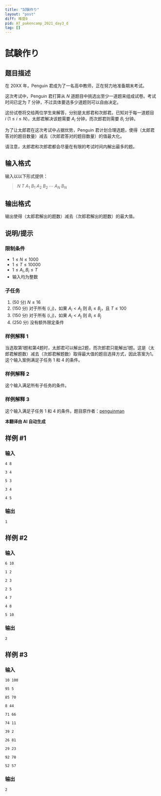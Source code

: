```yaml
---
title: "試験作り"
layout: "post"
diff: 难度0
pid: AT_pakencamp_2021_day3_d
tag: []
---
```


# 試験作り

## 题目描述

在 20XX 年，Penguin 君成为了一名高中教师，正在努力地准备期末考试。

这次考试中，Penguin 君打算从 $N$ 道题目中挑选出至少一道题来组成试卷。考试时间已定为 $T$ 分钟，不过具体要选多少道题则可以自由决定。

这份试卷将交给两位学生来解答，分别是太郎君和次郎君。已知对于每一道题目 $i\ (1 \leq i \leq N)$，太郎君解决该题需要 $A_i$ 分钟，而次郎君则需要 $B_i$ 分钟。

为了让太郎君在这次考试中占据优势，Penguin 君计划合理选题，使得（太郎君答对的题目数量）减去（次郎君答对的题目数量）的值最大化。

请注意，太郎君和次郎君都会尽量在有限的考试时间内解出最多的题。

## 输入格式

输入以以下形式提供：

> $N$ $T$ $A_1$ $B_1$ $A_2$ $B_2$ $\cdots$ $A_N$ $B_N$

## 输出格式

输出使得（太郎君解出的题数）减去（次郎君解出的题数）的最大值。

## 说明/提示

### 限制条件

- $1 \leq N \leq 1000$
- $1 \leq T \leq 10000$
- $1 \leq A_i, B_i \leq T$
- 输入均为整数

### 子任务

1. ($50$ 分) $N \leq 16$
2. ($150$ 分) 对于所有 $(i, j)$，如果 $A_i < A_j$ 则 $B_i \leq B_j$，且 $T \leq 100$
3. ($150$ 分) 对于所有 $(i, j)$，如果 $A_i < A_j$ 则 $B_i \leq B_j$
4. ($250$ 分) 没有额外限定条件

### 样例解释 1

当选取第1题和第4题时，太郎君可以解出2题，而次郎君只能解出1题。这是（太郎君解题数）减去（次郎君解题数）取得最大值的题目选择方式，因此答案为1。这个输入案例满足子任务 1 和 4 的条件。

### 样例解释 2

这个输入满足所有子任务的条件。

### 样例解释 3

这个输入满足子任务 1 和 4 的条件。题目原作者：[penguinman](https://atcoder.jp/users/penguinman)

 **本翻译由 AI 自动生成**

## 样例 #1

### 输入

```
4 8
3 4
5 3
3 4
4 5
```

### 输出

```
1
```

## 样例 #2

### 输入

```
6 10
1 2
2 3
2 5
4 7
4 8
5 10
```

### 输出

```
2
```

## 样例 #3

### 输入

```
10 100
95 5
85 70
8 44
71 66
74 11
39 2
26 81
29 23
92 70
52 57
```

### 输出

```
2
```

